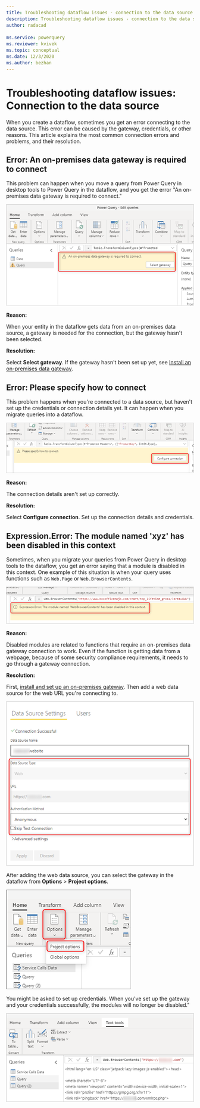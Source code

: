 ```yaml
---
title: Troubleshooting dataflow issues - connection to the data source
description: Troubleshooting dataflow issues - connection to the data source
author: radacad

ms.service: powerquery
ms.reviewer: kvivek
ms.topic: conceptual
ms.date: 12/3/2020
ms.author: bezhan
---
```


# Troubleshooting dataflow issues: Connection to the data source

When you create a dataflow, sometimes you get an error connecting to the data source. This error can be caused by the gateway, credentials, or other reasons. This article explains the most common connection errors and problems, and their resolution.

## Error: An on-premises data gateway is required to connect

This problem can happen when you move a query from Power Query in desktop tools to Power Query in the dataflow, and you get the error "An on-premises data gateway is required to connect."

![Gateway selection error](media/GatewaySelectError.png)

**Reason:**

When your entity in the dataflow gets data from an on-premises data source, a gateway is needed for the connection, but the gateway hasn't been selected.

**Resolution:**

Select **Select gateway**. If the gateway hasn't been set up yet, see [Install an on-premises data gateway](/data-integration/gateway/service-gateway-install).

## Error: Please specify how to connect

This problem happens when you're connected to a data source, but haven't set up the credentials or connection details yet. It can happen when you migrate queries into a dataflow.

![Configure a connection](media/ConfigureConnection.png)

**Reason:**

The connection details aren't set up correctly.

**Resolution:**

Select **Configure connection**. Set up the connection details and credentials.

## Expression.Error: The module named 'xyz' has been disabled in this context

Sometimes, when you migrate your queries from Power Query in desktop tools to the dataflow, you get an error saying that a module is disabled in this context. One example of this situation is when your query uses functions such as `Web.Page` or `Web.BrowserContents`.

![Disabled module](media/DisabledModule.png)

**Reason:**

Disabled modules are related to functions that require an on-premises data gateway connection to work. Even if the function is getting data from a webpage, because of some security compliance requirements, it needs to go through a gateway connection.

**Resolution:**

First, [install and set up an on-premises gateway](/data-integration/gateway/service-gateway-install). Then add a web data source for the web URL you're connecting to.

![Add a web data source](media/WebDataSourceInGateway.png)

After adding the web data source, you can select the gateway in the dataflow from **Options** > **Project options**.

![Project options in the dataflow](media/ProjectOptions.png)

You might be asked to set up credentials. When you've set up the gateway and your credentials successfully, the modules will no longer be disabled."

![Disabled functions now working](media/DisabledFunctionWorkingFine.png)